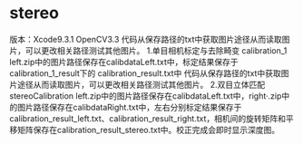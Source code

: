 # stereo
版本：Xcode9.3.1 OpenCV3.3
代码从保存路径的txt中获取图片途径从而读取图片，可以更改相关路径测试其他图片。
1.单目相机标定与去除畸变 calibration_1
left.zip中的图片路径保存在calibdataLeft.txt中，标定结果保存于calibration_1_result下的 calibration_result.txt中
代码从保存路径的txt中获取图片途径从而读取图片，可以更改相关路径测试其他图片。
2.双目立体匹配 stereoCalibration
left.zip中的图片路径保存在calibdataLeft.txt中，right·.zip中的图片路径保存在calibdataRight.txt中，左右分别标定结果保存于calibration_result_left.txt、calibration_result_right.txt，相机间的旋转矩阵和平移矩阵保存在calibration_result_stereo.txt中。校正完成会即时显示深度图。
